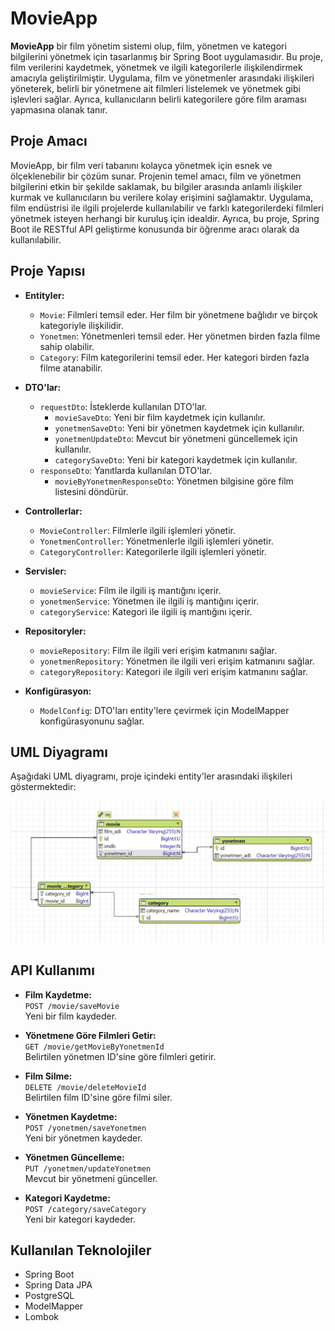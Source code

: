 # MovieApp

**MovieApp** bir film yönetim sistemi olup, film, yönetmen ve kategori bilgilerini yönetmek için tasarlanmış bir Spring Boot uygulamasıdır. Bu proje, film verilerini kaydetmek, yönetmek ve ilgili kategorilerle ilişkilendirmek amacıyla geliştirilmiştir. Uygulama, film ve yönetmenler arasındaki ilişkileri yöneterek, belirli bir yönetmene ait filmleri listelemek ve yönetmek gibi işlevleri sağlar. Ayrıca, kullanıcıların belirli kategorilere göre film araması yapmasına olanak tanır.

## Proje Amacı

MovieApp, bir film veri tabanını kolayca yönetmek için esnek ve ölçeklenebilir bir çözüm sunar. Projenin temel amacı, film ve yönetmen bilgilerini etkin bir şekilde saklamak, bu bilgiler arasında anlamlı ilişkiler kurmak ve kullanıcıların bu verilere kolay erişimini sağlamaktır. Uygulama, film endüstrisi ile ilgili projelerde kullanılabilir ve farklı kategorilerdeki filmleri yönetmek isteyen herhangi bir kuruluş için idealdir. Ayrıca, bu proje, Spring Boot ile RESTful API geliştirme konusunda bir öğrenme aracı olarak da kullanılabilir.

## Proje Yapısı

- **Entityler:**
    - `Movie`: Filmleri temsil eder. Her film bir yönetmene bağlıdır ve birçok kategoriyle ilişkilidir.
    - `Yonetmen`: Yönetmenleri temsil eder. Her yönetmen birden fazla filme sahip olabilir.
    - `Category`: Film kategorilerini temsil eder. Her kategori birden fazla filme atanabilir.

- **DTO'lar:**
    - `requestDto`: İsteklerde kullanılan DTO'lar.
        - `movieSaveDto`: Yeni bir film kaydetmek için kullanılır.
        - `yonetmenSaveDto`: Yeni bir yönetmen kaydetmek için kullanılır.
        - `yonetmenUpdateDto`: Mevcut bir yönetmeni güncellemek için kullanılır.
        - `categorySaveDto`: Yeni bir kategori kaydetmek için kullanılır.
    - `responseDto`: Yanıtlarda kullanılan DTO'lar.
        - `movieByYonetmenResponseDto`: Yönetmen bilgisine göre film listesini döndürür.

- **Controllerlar:**
    - `MovieController`: Filmlerle ilgili işlemleri yönetir.
    - `YonetmenController`: Yönetmenlerle ilgili işlemleri yönetir.
    - `CategoryController`: Kategorilerle ilgili işlemleri yönetir.

- **Servisler:**
    - `movieService`: Film ile ilgili iş mantığını içerir.
    - `yonetmenService`: Yönetmen ile ilgili iş mantığını içerir.
    - `categoryService`: Kategori ile ilgili iş mantığını içerir.

- **Repositoryler:**
    - `movieRepository`: Film ile ilgili veri erişim katmanını sağlar.
    - `yonetmenRepository`: Yönetmen ile ilgili veri erişim katmanını sağlar.
    - `categoryRepository`: Kategori ile ilgili veri erişim katmanını sağlar.

- **Konfigürasyon:**
    - `ModelConfig`: DTO'ları entity'lere çevirmek için ModelMapper konfigürasyonunu sağlar.

## UML Diyagramı

Aşağıdaki UML diyagramı, proje içindeki entity'ler arasındaki ilişkileri göstermektedir:

![movieAppUML.png](movieAppUML.png)

## API Kullanımı

- **Film Kaydetme:**  
  `POST /movie/saveMovie`  
  Yeni bir film kaydeder.

- **Yönetmene Göre Filmleri Getir:**  
  `GET /movie/getMovieByYonetmenId`  
  Belirtilen yönetmen ID'sine göre filmleri getirir.

- **Film Silme:**  
  `DELETE /movie/deleteMovieId`  
  Belirtilen film ID'sine göre filmi siler.

- **Yönetmen Kaydetme:**  
  `POST /yonetmen/saveYonetmen`  
  Yeni bir yönetmen kaydeder.

- **Yönetmen Güncelleme:**  
  `PUT /yonetmen/updateYonetmen`  
  Mevcut bir yönetmeni günceller.

- **Kategori Kaydetme:**  
  `POST /category/saveCategory`  
  Yeni bir kategori kaydeder.

## Kullanılan Teknolojiler

- Spring Boot
- Spring Data JPA
- PostgreSQL
- ModelMapper
- Lombok
